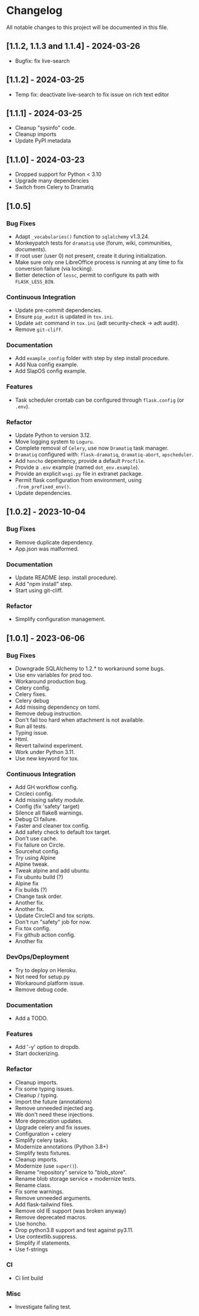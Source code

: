 # Changelog

All notable changes to this project will be documented in this file.

## [1.1.2, 1.1.3 and 1.1.4] - 2024-03-26

- Bugfix: fix live-search

## [1.1.2] - 2024-03-25

- Temp fix: deactivate live-search to fix issue on rich text editor

## [1.1.1] - 2024-03-25

- Cleanup "sysinfo" code.
- Cleanup imports
- Update PyPI metadata


## [1.1.0] - 2024-03-23

- Dropped support for Python < 3.10
- Upgrade many dependencies
- Switch from Celery to Dramatiq

## [1.0.5]

### Bug Fixes

- Adapt `_vocabularies()` function to `sqlalchemy` v1.3.24.
- Monkeypatch tests for `dramatiq` use (forum, wiki, communities, documents).
- If root user (user 0) not present, create it during initialization.
- Make sure only one LibreOffice process is running at any time to fix conversion failure (via locking).
- Better detection of `lessc`, permit to configure its path with `FLASK_LESS_BIN`.

### Continuous Integration

- Update pre-commit dependencies.
- Ensure `pip_audit` is updated in `tox.ini`.
- Update `adt` command in `tox.ini` (adt security-check -> adt audit).
- Remove `git-cliff`.

### Documentation

- Add `example_config` folder with step by step install procedure.
- Add Nua config example.
- Add SlapOS config example.

### Features

- Task scheduler crontab can be configured through `flask.config` (or `.env`).

### Refactor

- Update Python to version 3.12.
- Move logging system to `Loguru`.
- Complete removal of `Celery`, use now `Dramatiq` task manager.
- `Dramatiq` configured with: `flask-dramatiq`, `dramatiq-abort`, `apscheduler`.
- Add `honcho` dependency, provide a default `Procfile`.
- Provide a `.env` example (named `dot_env.example`).
- Provide an explicit `wsgi.py` file in extranet package.
- Permit flask configuration from environment, using `.from_prefixed_env()`.
- Update dependencies.

## [1.0.2] - 2023-10-04

### Bug Fixes

- Remove duplicate dependency.
- App.json was malformed.

### Documentation

- Update README (esp. install procedure).
- Add "npm install" step.
- Start using git-cliff.

### Refactor

- Simplify configuration management.

## [1.0.1] - 2023-06-06

### Bug Fixes

- Downgrade SQLAlchemy to 1.2.* to workaround some bugs.
- Use env variables for prod too.
- Workaround production bug.
- Celery config.
- Celery fixes.
- Celery debug
- Add missing dependency on toml.
- Remove debug instruction.
- Don't fail too hard when attachment is not available.
- Run all tests.
- Typing issue.
- Html.
- Revert tailwind experiment.
- Work under Python 3.11.
- Use new keyword for tox.

### Continuous Integration

- Add GH workflow config.
- Circleci config.
- Add missing safety module.
- Config (fix 'safety' target)
- Silence all flake8 warnings.
- Debug CI failure.
- Faster and cleaner tox config.
- Add safety check to default tox target.
- Don't use cache.
- Fix failure on Circle.
- Sourcehut config.
- Try using Alpine
- Alpine tweak.
- Tweak alpine and add ubuntu.
- Fix ubuntu build (?)
- Alpine fix
- Fix builds (?)
- Change task order.
- Another fix.
- Another fix.
- Update CircleCI and tox scripts.
- Don't run "safety" job for now.
- Fix tox config.
- Fix github action config.
- Another fix

### DevOps/Deployment

- Try to deploy on Heroku.
- Not need for setup.py
- Workaround platform issue.
- Remove debug code.

### Documentation

- Add a TODO.

### Features

- Add '-y' option to dropdb.
- Start dockerizing.

### Refactor

- Cleanup imports.
- Fix some typing issues.
- Cleanup / typing.
- Import the future (annotations)
- Remove unneeded injected arg.
- We don't need these injections.
- More deprecation updates.
- Upgrade celery and fix issues.
- Configuration + celery
- Simplify celery tasks.
- Modernize annotations (Python 3.8+)
- Simplify tests fixtures.
- Cleanup imports.
- Modernize (use `super()`).
- Rename "repository" service to "blob_store".
- Rename blob storage service + modernize tests.
- Rename class.
- Fix some warnings.
- Remove unneeded arguments.
- Add flask-tailwind files.
- Remove old IE support (was broken anyway)
- Remove deprecated macros.
- Use honcho.
- Drop python3.8 support and test against py3.11.
- Use contextlib.suppress.
- Simplify if statements.
- Use f-strings

### CI

- Ci lint build

### Misc

- Investigate failing test.

<!-- generated by git-cliff -->
